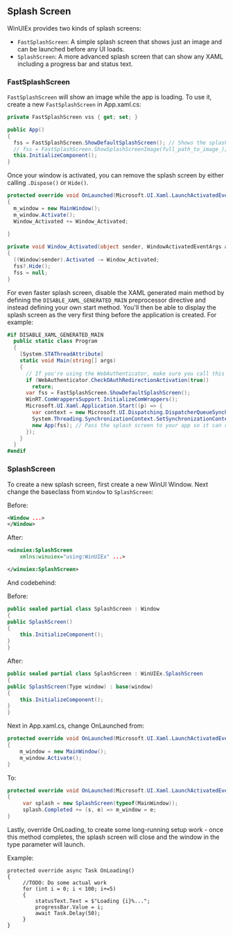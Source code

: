 ## Splash Screen

WinUIEx provides two kinds of splash screens:
 - `FastSplashScreen`: A simple splash screen that shows just an image and can be launched before any UI loads.
 - `SplashScreen`: A more advanced splash screen that can show any XAML including a progress bar and status text.


### FastSplashScreen

`FastSplashScreen` will show an image while the app is loading. To use it, create a new `FastSplashScreen` in App.xaml.cs:

```cs
private FastSplashScreen vss { get; set; }

public App()
{
  fss = FastSplashScreen.ShowDefaultSplashScreen(); // Shows the splash screen you already defined in your app manifest. For unpackaged apps use .ShowSplashScreenImage(imagepath):
  // fss = FastSplashScreen.ShowSplashScreenImage(full_path_to_image_); // Shows a custom splash screen image. Must be a full-path (no relative paths)
  this.InitializeComponent();
}
```

Once your window is activated, you can remove the splash screen by either calling `.Dispose()` or `Hide()`.

```cs
protected override void OnLaunched(Microsoft.UI.Xaml.LaunchActivatedEventArgs args)
{
  m_window = new MainWindow();
  m_window.Activate();
  Window_Activated += Window_Activated;
  
}

private void Window_Activated(object sender, WindowActivatedEventArgs args)
{
  ((Window)sender).Activated -= Window_Activated;
  fss?.Hide();
  fss = null;
}
```

For even faster splash screen, disable the XAML generated main method by defining the `DISABLE_XAML_GENERATED_MAIN` preprocessor directive
and instead defining your own start method. You'll then be able to display the splash screen as the very first thing before the application is created. For example:

```cs
#if DISABLE_XAML_GENERATED_MAIN
  public static class Program
  {
    [System.STAThreadAttribute]
    static void Main(string[] args)
    {
      // If you're using the WebAuthenticator, make sure you call this method first before the splashscreen shows
      if (WebAuthenticator.CheckOAuthRedirectionActivation(true))
        return;
      var fss = FastSplashScreen.ShowDefaultSplashScreen();
      WinRT.ComWrappersSupport.InitializeComWrappers();
      Microsoft.UI.Xaml.Application.Start((p) => {
        var context = new Microsoft.UI.Dispatching.DispatcherQueueSynchronizationContext(Microsoft.UI.Dispatching.DispatcherQueue.GetForCurrentThread());
        System.Threading.SynchronizationContext.SetSynchronizationContext(context);
        new App(fss); // Pass the splash screen to your app so it can close it on activation
      });
    }
  }
#endif
```

### SplashScreen

To create a new splash screen, first create a new WinUI Window.
Next change the baseclass from `Window` to `SplashScreen`:

Before:
```xml
<Window ...>
</Window>
```
After:
```xml
<winuiex:SplashScreen
    xmlns:winuiex="using:WinUIEx" ...>

</winuiex:SplashScreen>
```
And codebehind:

Before:
```cs
public sealed partial class SplashScreen : Window
{
public SplashScreen()
{
    this.InitializeComponent();
}
}
```
After:
```cs
public sealed partial class SplashScreen : WinUIEx.SplashScreen
{
public SplashScreen(Type window) : base(window)
{
    this.InitializeComponent();
}
}
```

Next in App.xaml.cs, change OnLaunched from:
```cs
protected override void OnLaunched(Microsoft.UI.Xaml.LaunchActivatedEventArgs args)
{
    m_window = new MainWindow();
    m_window.Activate();
}
```
To:
```cs
protected override void OnLaunched(Microsoft.UI.Xaml.LaunchActivatedEventArgs args)
{
     var splash = new SplashScreen(typeof(MainWindow));
     splash.Completed += (s, e) => m_window = e;
}
```

Lastly, override OnLoading, to create some long-running setup work - once this method completes, the splash screen will close and the window in the type parameter will launch.

Example:
```
protected override async Task OnLoading()
{
     //TODO: Do some actual work
     for (int i = 0; i < 100; i+=5)
     {
         statusText.Text = $"Loading {i}%...";
         progressBar.Value = i;
         await Task.Delay(50);
     }
}
```